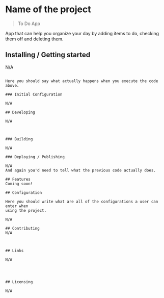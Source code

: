 

# Name of the project
> To Do App

App that can help you organize your day by adding items to do, checking them off and deleting them.

## Installing / Getting started

N/A
```

Here you should say what actually happens when you execute the code above.

### Initial Configuration

N/A

## Developing

N/A



### Building

N/A

### Deploying / Publishing

N/A
And again you'd need to tell what the previous code actually does.

## Features
Coming soon!

## Configuration

Here you should write what are all of the configurations a user can enter when
using the project.

N/A

## Contributing
N/A



## Links

N/A




## Licensing

N/A
